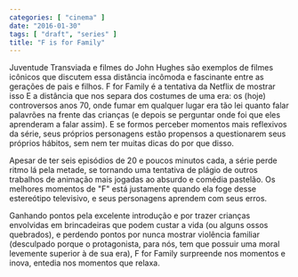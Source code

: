```yaml
---
categories: [ "cinema" ]
date: "2016-01-30"
tags: [ "draft", "series" ]
title: "F is for Family"
---
```

Juventude Transviada e filmes do John Hughes são exemplos de filmes
icônicos que discutem essa distância incômoda e fascinante entre as
gerações de pais e filhos. F for Family é a tentativa da Netflix de
mostrar isso E a distância que nos separa dos costumes de uma era: os
(hoje) controversos anos 70, onde fumar em qualquer lugar era tão lei
quanto falar palavrões na frente das crianças (e depois se perguntar
onde foi que eles aprenderam a falar assim). E se formos perceber momentos
mais reflexivos da série, seus próprios personagens estão propensos
a questionarem seus próprios hábitos, sem nem ter muitas dicas do por
que disso.

Apesar de ter seis episódios de 20 e poucos minutos cada, a série
perde ritmo lá pela metade, se tornando uma tentativa de plágio
de outros trabalhos de animação mais jogadas ao absurdo e comédia
pastelão. Os melhores momentos de "F" está justamente quando ela foge
desse estereótipo televisivo, e seus personagens aprendem com seus
erros.

Ganhando pontos pela excelente introdução e por trazer crianças
envolvidas em brincadeiras que podem custar a vida (ou alguns ossos
quebrados), e perdendo pontos por nunca mostrar violência familiar
(desculpado porque o protagonista, para nós, tem que possuir uma moral
levemente superior à de sua era), F for Family surpreende nos momentos
e inova, entedia nos momentos que relaxa.
